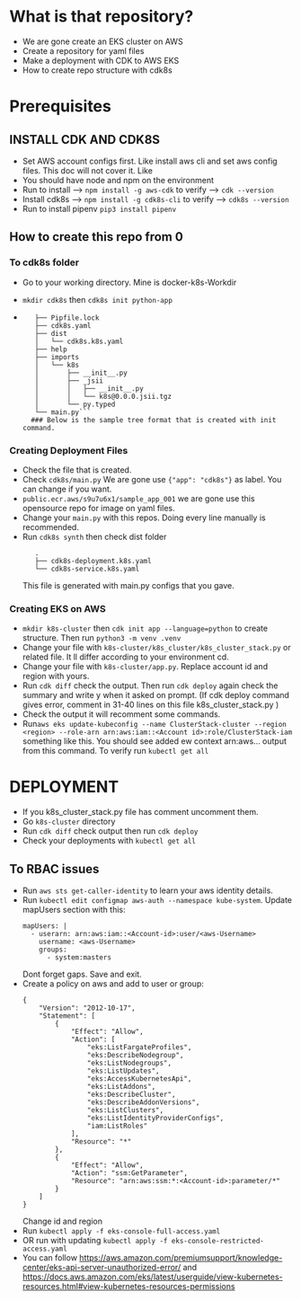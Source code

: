 # What is that repository?

- We are gone create an EKS cluster on AWS
- Create a repository for yaml files
- Make a deployment with CDK to AWS EKS
- How to create repo structure with cdk8s
# Prerequisites

## INSTALL CDK AND CDK8S

- Set AWS account configs first. Like install aws cli and set aws config files. This doc will not cover it. Like 
- You should have node and npm on the environment
- Run to install --> ``` npm install -g aws-cdk ``` to verify --> ```cdk --version```
- Install cdk8s --> ```npm install -g cdk8s-cli``` to verify --> ```cdk8s --version```
- Run to install pipenv ```pip3 install pipenv```

## How to create this repo from 0

### To cdk8s folder

- Go to your working directory. Mine is docker-k8s-Workdir

- ```mkdir cdk8s``` then ```cdk8s init python-app```
- ```├── Pipfile
     ├── Pipfile.lock
     ├── cdk8s.yaml
     ├── dist
     │   └── cdk8s.k8s.yaml
     ├── help
     ├── imports
     │   └── k8s
     │       ├── __init__.py
     │       ├── _jsii
     │       │   ├── __init__.py
     │       │   └── k8s@0.0.0.jsii.tgz
     │       └── py.typed
     └── main.py```
    ### Below is the sample tree format that is created with init command.

### Creating Deployment Files

- Check the file that is created. 
- Check ```cdk8s/main.py``` We are gone use ```{"app": "cdk8s"}```
 as label. You can change if you want. 
 - ```public.ecr.aws/s9u7u6x1/sample_app_001``` we are gone use this opensource repo for image on yaml files.
 - Change your ```main.py``` with this repos. Doing every line manually is recommended.
 - Run ```cdk8s synth``` then check dist folder
   ```
      .
      ├── cdk8s-deployment.k8s.yaml
      └── cdk8s-service.k8s.yaml 
    ```
    This file is generated with main.py configs that you gave.

### Creating EKS on AWS

- ```mkdir k8s-cluster``` then ```cdk init app --language=python``` to create structure. Then run ```python3 -m venv .venv ```
-  Change your file with ```k8s-cluster/k8s_cluster/k8s_cluster_stack.py``` or related file. It ll differ according to your environment cd.
- Change your file with ```k8s-cluster/app.py```. Replace account id and region with yours.
- Run ```cdk diff``` check the output. Then run ```cdk deploy``` again check the summary and write y when it asked on prompt. (If cdk deploy command gives error, comment in 31-40 lines on this file k8s_cluster_stack.py  )
- Check the output it will recomment some commands.
- Run```aws eks update-kubeconfig --name ClusterStack-cluster --region <region> --role-arn arn:aws:iam::<Account id>:role/ClusterStack-iam``` something like this. You should see added ew context arn:aws...  output from this command. To verify run ```kubectl get all```

# DEPLOYMENT

-  If you k8s_cluster_stack.py file has comment uncomment them.
-  Go ```k8s-cluster``` directory
- Run ```cdk diff``` check output then run ```cdk deploy```
- Check your deployments with ```kubectl get all```

## To RBAC issues

- Run ```aws sts get-caller-identity``` to learn your aws identity details.
- Run ```kubectl edit configmap aws-auth --namespace kube-system```. Update mapUsers section with this:
    ```
    mapUsers: |
      - userarn: arn:aws:iam::<Account-id>:user/<aws-Username>
        username: <aws-Username>
        groups:
          - system:masters
    ```
    Dont forget gaps. Save and exit.
-  Create a policy on aws and add to user or group:
    ```
    {
        "Version": "2012-10-17",
        "Statement": [
            {
                "Effect": "Allow",
                "Action": [
                    "eks:ListFargateProfiles",
                    "eks:DescribeNodegroup",
                    "eks:ListNodegroups",
                    "eks:ListUpdates",
                    "eks:AccessKubernetesApi",
                    "eks:ListAddons",
                    "eks:DescribeCluster",
                    "eks:DescribeAddonVersions",
                    "eks:ListClusters",
                    "eks:ListIdentityProviderConfigs",
                    "iam:ListRoles"
                ],
                "Resource": "*"
            },
            {
                "Effect": "Allow",
                "Action": "ssm:GetParameter",
                "Resource": "arn:aws:ssm:*:<Account-id>:parameter/*"
            }
        ]
    }
    ``` 
    Change id and region
- Run ```kubectl apply -f eks-console-full-access.yaml```
- OR run with updating ```kubectl apply -f eks-console-restricted-access.yaml``` 
- You can follow https://aws.amazon.com/premiumsupport/knowledge-center/eks-api-server-unauthorized-error/ and https://docs.aws.amazon.com/eks/latest/userguide/view-kubernetes-resources.html#view-kubernetes-resources-permissions